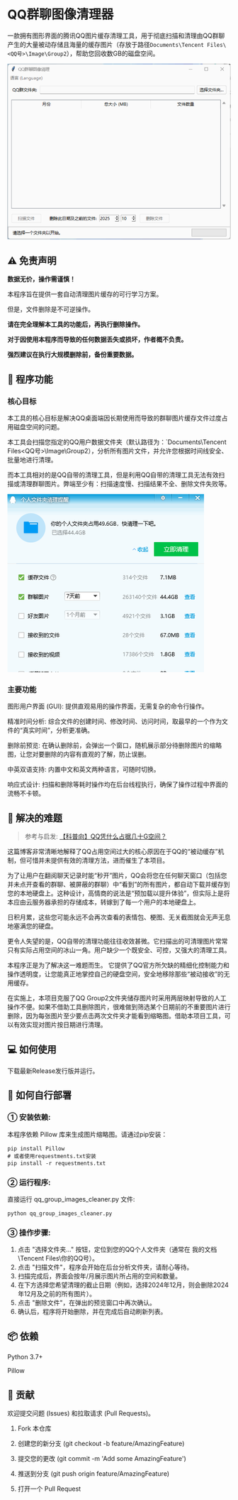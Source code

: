 # QQ群聊图像清理器
一款拥有图形界面的腾讯QQ图片缓存清理工具，用于彻底扫描和清理由QQ群聊产生的大量被动存储且海量的缓存图片（存放于路径`Documents\Tencent Files\<QQ号>\Image\Group2`），帮助您回收数GB的磁盘空间。



![qq_cleaner使用示意](assets/qq_cleaner使用示意.gif)



## ⚠️ 免责声明
**数据无价，操作需谨慎！**

本程序旨在提供一套自动清理图片缓存的可行学习方案。

但是，文件删除是不可逆操作。

**请在完全理解本工具的功能后，再执行删除操作。**

**对于因使用本程序而导致的任何数据丢失或损坏，作者概不负责。**

**强烈建议在执行大规模删除前，备份重要数据。**

## 📖 程序功能
### 核心目标
本工具的核心目标是解决QQ桌面端因长期使用而导致的群聊图片缓存文件过度占用磁盘空间的问题。

本工具会扫描您指定的QQ用户数据文件夹（默认路径为：`Documents\Tencent Files\<QQ号>\Image\Group2），分析所有图片文件，并允许您根据时间线安全、批量地进行清理。

而本工具相对的是QQ自带的清理工具，但是利用QQ自带的清理工具无法有效扫描或清理群聊图片。弊端至少有：扫描速度慢、扫描结果不全、删除文件失败等。

![QQ自带的扫描工具](assets/QQ自带的扫描工具.png)

### 主要功能
图形用户界面 (GUI): 提供直观易用的操作界面，无需复杂的命令行操作。

精准时间分析: 综合文件的创建时间、修改时间、访问时间，取最早的一个作为文件的“真实时间”，分析更准确。

删除前预览: 在确认删除前，会弹出一个窗口，随机展示部分待删除图片的缩略图，让您对要删除的内容有直观的了解，防止误删。

中英双语支持: 内置中文和英文两种语言，可随时切换。

响应式设计: 扫描和删除等耗时操作均在后台线程执行，确保了操作过程中界面的流畅不卡顿。

## 🧩 解决的难题
> 参考与启发: [【科普向】QQ凭什么占据几十G空间？](https://www.bilibili.com/opus/786612832275791943)

这篇博客非常清晰地解释了QQ占用空间过大的核心原因在于QQ的“被动缓存”机制，但可惜并未提供有效的清理方法，进而催生了本项目。

为了让用户在翻阅聊天记录时能“秒开”图片，QQ会将您在任何聊天窗口（包括您并未点开查看的群聊、被屏蔽的群聊）中“看到”的所有图片，都自动下载并缓存到您的本地硬盘上。这种设计，高情商的说法是“预加载以提升体验”，但实际上是将本应由云服务器承担的存储成本，转嫁到了每一个用户的本地硬盘上。

日积月累，这些您可能永远不会再次查看的表情包、梗图、无关截图就会无声无息地塞满您的硬盘。

更令人失望的是，QQ自带的清理功能往往收效甚微。它扫描出的可清理图片常常只有实际占用空间的冰山一角。用户缺少一个既安全、可控，又强大的清理工具。

本程序正是为了解决这一难题而生。 它提供了QQ官方所欠缺的精细化控制能力和操作透明度，让您能真正地掌控自己的硬盘空间，安全地移除那些“被动接收”的无用缓存。

在实施上，本项目克服了QQ Group2文件夹储存图片时采用两层映射导致的人工操作不便。如果不借助工具删除图片，很难做到筛选某个日期前的不重要图片进行删除，因为每张图片至少要点击两次文件夹才能看到缩略图。借助本项目工具，可以有效实现对图片按日期进行清理。

## 💻 如何使用

下载最新Release发行版并运行。

## 🚀 如何自行部署
### ① 安装依赖:
本程序依赖 Pillow 库来生成图片缩略图。请通过pip安装：

```
pip install Pillow
# 或者使用requestments.txt安装
pip install -r requestments.txt
```

### ② 运行程序:
直接运行 qq_group_images_cleaner.py 文件:

```
python qq_group_images_cleaner.py
```

### ③ 操作步骤:

1. 点击 "选择文件夹..." 按钮，定位到您的QQ个人文件夹（通常在 我的文档\Tencent Files\你的QQ号）。
2. 点击 "扫描文件"，程序会开始在后台分析文件夹，请耐心等待。
3. 扫描完成后，界面会按年/月展示图片所占用的空间和数量。
4. 在下方选择您希望清理的截止日期（例如，选择2024年12月，则会删除2024年12月及之前的所有图片）。
5. 点击 "删除文件"，在弹出的预览窗口中再次确认。
6. 确认后，程序将开始删除，并在完成后自动刷新列表。

## 📦 依赖
Python 3.7+

Pillow

## 🤝 贡献
欢迎提交问题 (Issues) 和拉取请求 (Pull Requests)。

1. Fork 本仓库

2. 创建您的新分支 (git checkout -b feature/AmazingFeature)

3. 提交您的更改 (git commit -m 'Add some AmazingFeature')

4. 推送到分支 (git push origin feature/AmazingFeature)

5. 打开一个 Pull Request